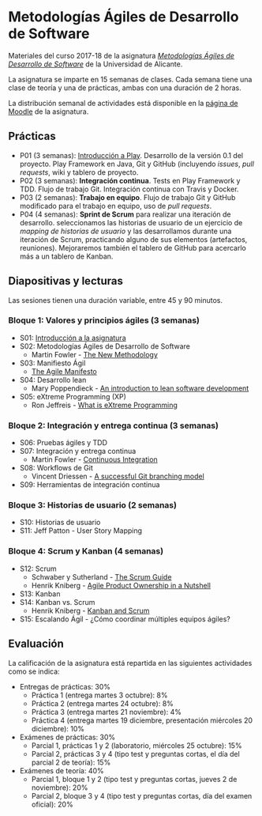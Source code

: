 # Metodologías Ágiles de Desarrollo de Software

Materiales del curso 2017-18 de la asignatura
_[Metodologías Ágiles de Desarrollo de Software](http://cv1.cpd.ua.es/ConsPlanesEstudio/cvFichaAsiEEES.asp?wCodEst=C203&wcodasi=34037&wLengua=C&scaca=2017-18)_
de la Universidad de Alicante.

La asignatura se imparte en 15 semanas de clases. Cada semana tiene
una clase de teoría y una de prácticas, ambas con una duración de 2
horas.

La distribución semanal de actividades está disponible en la [página de Moodle]()
de la asignatura.

## Prácticas

- P01 (3 semanas):
  [Introducción a Play](practicas/01-introduccion-play/introduccion-play.md). Desarrollo
  de la versión 0.1 del proyecto. Play Framework en Java, Git y GitHub (incluyendo _issues_, _pull
  requests_, wiki y tablero de proyecto.
- P02 (3 semanas): **Integración continua**.
  Tests en Play Framework y TDD. Flujo de
  trabajo Git. Integración continua con Travis y Docker.
- P03 (2 semanas):
  **Trabajo en equipo**. Flujo de trabajo Git y GitHub
  modificado para el trabajo en equipo, uso de _pull requests_.
- P04 (4 semanas):
  **Sprint de Scrum** para realizar una iteración de desarrollo.
  seleccionamos las historias de usuario de un ejercicio de _mapping
  de historias de usuario_ y las desarrollamos durante una iteración
  de Scrum, practicando alguno de sus elementos (artefactos,
  reuniones). Mejoraremos también el tablero de GitHub para acercarlo
  más a un tablero de Kanban.

## Diapositivas y lecturas

Las sesiones tienen una duración variable, entre 45 y 90 minutos.

### Bloque 1: Valores y principios ágiles (3 semanas)

- S01: [Introducción a la asignatura](sesiones/introduccion-a-mads/introduccion-a-mads.md)
- S02: Metodologías Ágiles de Desarrollo de Software
  - Martin Fowler - [The New Methodology](lecturas/martin-fowler_the-new-methodology.pdf)
- S03: Manifiesto Ágil
  - [The Agile Manifesto](lecturas/agile-manifesto.pdf)
- S04: Desarrollo lean
  - Mary Poppendieck - [An introduction to lean software development](lecturas/mary-poppendieck_an-introduction-to-lean-software-development.pdf)
- S05: eXtreme Programming (XP)
  - Ron Jeffreis - [What is eXtreme Programming](lecturas/ron-jeffreis_what-is-extreme-programming.pdf)

### Bloque 2: Integración y entrega continua (3 semanas)

- S06: Pruebas ágiles y TDD
- S07: Integración y entrega continua
  - Martin Fowler - [Continuous Integration](lecturas/martin-fowler_continuous-integration.pdf)
- S08: Workflows de Git
  - Vincent Driessen - [A successful Git branching model](lecturas/vincent-driessen_a-successful-git-branching-model.pdf)
- S09: Herramientas de integración continua

### Bloque 3: Historias de usuario (2 semanas)

- S10: Historias de usuario
- S11: Jeff Patton - User Story Mapping

### Bloque 4: Scrum y Kanban (4 semanas)

- S12: Scrum
  - Schwaber y Sutherland - [The Scrum Guide](lecturas/schwaver-sutherland_scrum-guide.pdf)
  - Henrik Kniberg - [Agile Product Ownership in a Nutshell](lecturas/henrik-kniberg_agile-product-ownership.pdf)
- S13: Kanban
- S14: Kanban vs. Scrum
  - Henrik Kniberg - [Kanban and Scrum](lecturas/henrik-kniberg-kanban-and-scrum.pdf)
- S15: Escalando Ágil - ¿Cómo coordinar múltiples equipos ágiles?


## Evaluación

La calificación de la asignatura está repartida en las siguientes
actividades como se indica:

- Entregas de prácticas: 30%
  - Práctica 1 (entrega martes 3 octubre): 8%
  - Práctica 2 (entrega martes 24 octubre): 8%
  - Práctica 3 (entrega martes 21 noviembre): 4%
  - Práctica 4 (entrega martes 19 diciembre, presentación miércoles 20 diciembre): 10%
- Exámenes de prácticas: 30%
  - Parcial 1, prácticas 1 y 2 (laboratorio, miércoles 25 octubre): 15%
  - Parcial 2, prácticas 3 y 4 (tipo test y preguntas cortas, el día del parcial 2 de teoría): 15%
- Exámenes de teoría: 40%
  - Parcial 1, bloque 1 y 2 (tipo test y preguntas cortas, jueves 2 de noviembre): 20%
  - Parcial 2, bloque 3 y 4 (tipo test y preguntas cortas, día del examen oficial): 20%

